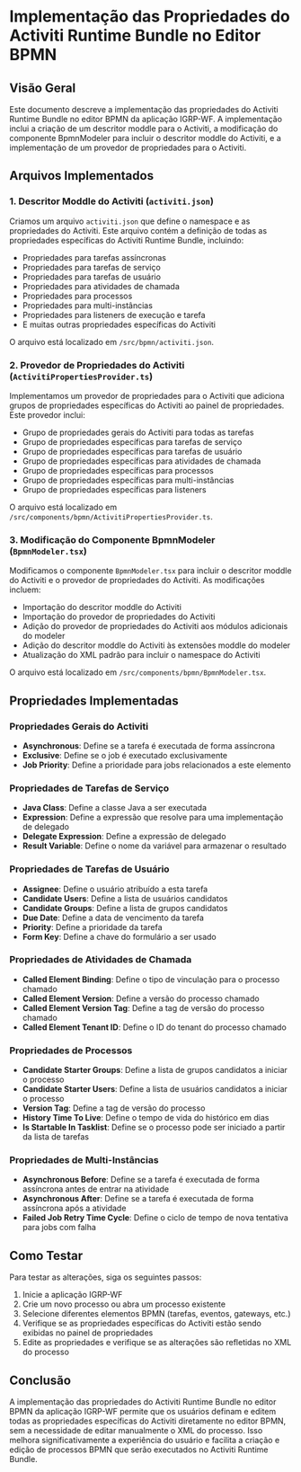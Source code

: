 # Implementação das Propriedades do Activiti Runtime Bundle no Editor BPMN

## Visão Geral

Este documento descreve a implementação das propriedades do Activiti Runtime Bundle no editor BPMN da aplicação IGRP-WF. A implementação inclui a criação de um descritor moddle para o Activiti, a modificação do componente BpmnModeler para incluir o descritor moddle do Activiti, e a implementação de um provedor de propriedades para o Activiti.

## Arquivos Implementados

### 1. Descritor Moddle do Activiti (`activiti.json`)

Criamos um arquivo `activiti.json` que define o namespace e as propriedades do Activiti. Este arquivo contém a definição de todas as propriedades específicas do Activiti Runtime Bundle, incluindo:

- Propriedades para tarefas assíncronas
- Propriedades para tarefas de serviço
- Propriedades para tarefas de usuário
- Propriedades para atividades de chamada
- Propriedades para processos
- Propriedades para multi-instâncias
- Propriedades para listeners de execução e tarefa
- E muitas outras propriedades específicas do Activiti

O arquivo está localizado em `/src/bpmn/activiti.json`.

### 2. Provedor de Propriedades do Activiti (`ActivitiPropertiesProvider.ts`)

Implementamos um provedor de propriedades para o Activiti que adiciona grupos de propriedades específicas do Activiti ao painel de propriedades. Este provedor inclui:

- Grupo de propriedades gerais do Activiti para todas as tarefas
- Grupo de propriedades específicas para tarefas de serviço
- Grupo de propriedades específicas para tarefas de usuário
- Grupo de propriedades específicas para atividades de chamada
- Grupo de propriedades específicas para processos
- Grupo de propriedades específicas para multi-instâncias
- Grupo de propriedades específicas para listeners

O arquivo está localizado em `/src/components/bpmn/ActivitiPropertiesProvider.ts`.

### 3. Modificação do Componente BpmnModeler (`BpmnModeler.tsx`)

Modificamos o componente `BpmnModeler.tsx` para incluir o descritor moddle do Activiti e o provedor de propriedades do Activiti. As modificações incluem:

- Importação do descritor moddle do Activiti
- Importação do provedor de propriedades do Activiti
- Adição do provedor de propriedades do Activiti aos módulos adicionais do modeler
- Adição do descritor moddle do Activiti às extensões moddle do modeler
- Atualização do XML padrão para incluir o namespace do Activiti

O arquivo está localizado em `/src/components/bpmn/BpmnModeler.tsx`.

## Propriedades Implementadas

### Propriedades Gerais do Activiti

- **Asynchronous**: Define se a tarefa é executada de forma assíncrona
- **Exclusive**: Define se o job é executado exclusivamente
- **Job Priority**: Define a prioridade para jobs relacionados a este elemento

### Propriedades de Tarefas de Serviço

- **Java Class**: Define a classe Java a ser executada
- **Expression**: Define a expressão que resolve para uma implementação de delegado
- **Delegate Expression**: Define a expressão de delegado
- **Result Variable**: Define o nome da variável para armazenar o resultado

### Propriedades de Tarefas de Usuário

- **Assignee**: Define o usuário atribuído a esta tarefa
- **Candidate Users**: Define a lista de usuários candidatos
- **Candidate Groups**: Define a lista de grupos candidatos
- **Due Date**: Define a data de vencimento da tarefa
- **Priority**: Define a prioridade da tarefa
- **Form Key**: Define a chave do formulário a ser usado

### Propriedades de Atividades de Chamada

- **Called Element Binding**: Define o tipo de vinculação para o processo chamado
- **Called Element Version**: Define a versão do processo chamado
- **Called Element Version Tag**: Define a tag de versão do processo chamado
- **Called Element Tenant ID**: Define o ID do tenant do processo chamado

### Propriedades de Processos

- **Candidate Starter Groups**: Define a lista de grupos candidatos a iniciar o processo
- **Candidate Starter Users**: Define a lista de usuários candidatos a iniciar o processo
- **Version Tag**: Define a tag de versão do processo
- **History Time To Live**: Define o tempo de vida do histórico em dias
- **Is Startable In Tasklist**: Define se o processo pode ser iniciado a partir da lista de tarefas

### Propriedades de Multi-Instâncias

- **Asynchronous Before**: Define se a tarefa é executada de forma assíncrona antes de entrar na atividade
- **Asynchronous After**: Define se a tarefa é executada de forma assíncrona após a atividade
- **Failed Job Retry Time Cycle**: Define o ciclo de tempo de nova tentativa para jobs com falha

## Como Testar

Para testar as alterações, siga os seguintes passos:

1. Inicie a aplicação IGRP-WF
2. Crie um novo processo ou abra um processo existente
3. Selecione diferentes elementos BPMN (tarefas, eventos, gateways, etc.)
4. Verifique se as propriedades específicas do Activiti estão sendo exibidas no painel de propriedades
5. Edite as propriedades e verifique se as alterações são refletidas no XML do processo

## Conclusão

A implementação das propriedades do Activiti Runtime Bundle no editor BPMN da aplicação IGRP-WF permite que os usuários definam e editem todas as propriedades específicas do Activiti diretamente no editor BPMN, sem a necessidade de editar manualmente o XML do processo. Isso melhora significativamente a experiência do usuário e facilita a criação e edição de processos BPMN que serão executados no Activiti Runtime Bundle.